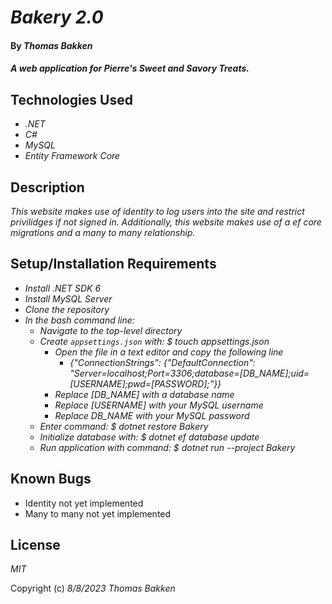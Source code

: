 # _Bakery 2.0_

#### By _**Thomas Bakken**_

#### _A web application for Pierre's Sweet and Savory Treats._

## Technologies Used

* _.NET_
* _C#_
* _MySQL_
* _Entity Framework Core_

## Description

_This website makes use of identity to log users into the site and restrict privilidges if not signed in. Additionally, this website makes use of a ef core migrations and a many to many relationship._

## Setup/Installation Requirements

* _Install .NET SDK 6_
* _Install MySQL Server_
* _Clone the repository_
* _In the bash command line:_
  * _Navigate to the top-level directory_
  * _Create `appsettings.json` with: $ touch appsettings.json_
    * _Open the file in a text editor and copy the following line_
      * _\{"ConnectionStrings": \{"DefaultConnection": "Server=localhost;Port=3306;database=\[DB_NAME\];uid=\[USERNAME\];pwd=\[PASSWORD\];"\}\}_
    * _Replace \[DB_NAME\] with a database name_
    * _Replace \[USERNAME\] with your MySQL username_
    * _Replace DB_NAME with your MySQL password_
  * _Enter command: $ dotnet restore Bakery_
  * _Initialize database with: $ dotnet ef database update_
  * _Run application with command: $ dotnet run --project Bakery_


## Known Bugs

* Identity not yet implemented
* Many to many not yet implemented

## License

_MIT_

Copyright (c) _8/8/2023_ _Thomas Bakken_